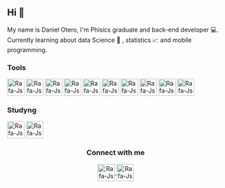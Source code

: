 <h2> Hi 👋 </h2>
<div>My name is Daniel Otero, I'm Phisics graduate and  back-end developer 💻. Currently learning about data Science  🤖 , statistics 📈 and mobile programming. </div>
<h3> Tools </h3>
<div> 
  <img align="center" alt="Rafa-Js" height="auto" width="40" src="https://cdn.jsdelivr.net/gh/devicons/devicon/icons/html5/html5-original.svg">
  <img align="center" alt="Rafa-Js" height="auto" width="40" src="https://cdn.jsdelivr.net/gh/devicons/devicon/icons/css3/css3-original.svg">
  <img align="center" alt="Rafa-Js" height="auto" width="40" src="https://cdn.jsdelivr.net/gh/devicons/devicon/icons/javascript/javascript-original.svg">
  <img align="center" alt="Rafa-Js" height="auto" width="40" src="https://cdn.jsdelivr.net/gh/devicons/devicon/icons/git/git-original.svg">
  <img align="center" alt="Rafa-Js" height="auto" width="40" src="https://cdn.jsdelivr.net/gh/devicons/devicon/icons/bootstrap/bootstrap-original.svg">
  <img align="center" alt="Rafa-Js" height="auto" width="40" src="https://cdn.jsdelivr.net/gh/devicons/devicon/icons/cplusplus/cplusplus-original.svg">
  <img align="center" alt="Rafa-Js" height="auto" width="40" src="https://cdn.jsdelivr.net/gh/devicons/devicon/icons/matlab/matlab-original.svg">
  <img align="center" alt="Rafa-Js" height="auto" width="40" src="https://cdn.jsdelivr.net/gh/devicons/devicon/icons/mysql/mysql-original.svg">
  <img align="center" alt="Rafa-Js" height="auto" width="40" src="https://cdn.jsdelivr.net/gh/devicons/devicon/icons/php/php-original.svg">
  <img align="center" alt="Rafa-Js" height="auto" width="40" src="https://cdn.jsdelivr.net/gh/devicons/devicon/icons/python/python-original.svg">
</div>
<h3> Studyng </h3>
<div>
  <img align="center" alt="Rafa-Js" height="auto" width="40" src="https://cdn.jsdelivr.net/gh/devicons/devicon/icons/java/java-original.svg">
  <img align="center" alt="Rafa-Js" height="auto" width="40" src="https://cdn.jsdelivr.net/gh/devicons/devicon/icons/spring/spring-original.svg">
</div>
<h3 align="center"> Connect with me </h3>
<div align="center">
  <a href="https://www.linkedin.com/in/daniel-otero-60851421a/">
    <img align="center" alt="Rafa-Js" height="auto" width="40" src="https://raw.githubusercontent.com/ronan696/ronan696/master/assets/linkedin.svg">
  </a>
  <a href="https://www.instagram.com/danielotero_ch/">
    <img align="center" alt="Rafa-Js" height="auto" width="40" src="https://raw.githubusercontent.com/ronan696/ronan696/master/assets/instagram.svg">
  </a>
</div>
